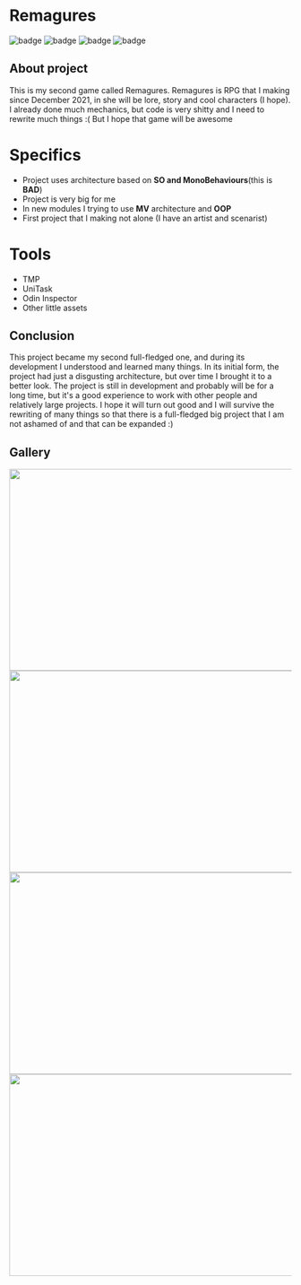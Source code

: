 # Remagures

![badge](https://img.shields.io/static/v1?label=Engine&message=Unity&color=brightgreen&style=for-the-badge)
![badge](https://img.shields.io/static/v1?label=Language&message=C%23&color=blueviolet&style=for-the-badge)
![badge](https://img.shields.io/static/v1?label=architecture&message=MIXED(MV-and-MonoBehaviours)&color=red&style=for-the-badge)
![badge](https://img.shields.io/static/v1?label=Platform&message=Android&color=blue&style=for-the-badge)

## About project

This is my second game called Remagures. Remagures is RPG that I making since December 2021, in she will be lore, story and cool characters (I hope). I already done much mechanics, but code is very shitty and I need to rewrite much things :( 
But I hope that game will be awesome

# Specifics
 - Project uses architecture based on **SO and MonoBehaviours**(this is **BAD**)
 - Project is very big for me
 - In new modules I trying to use **MV** architecture and **OOP**
 - First project that I making not alone (I have an artist and scenarist)
 
# Tools
 - TMP
 - UniTask
 - Odin Inspector
 - Other little assets
 
## Conclusion

This project became my second full-fledged one, and during its development I understood and learned many things. In its initial form, the project had just a disgusting architecture, but over time I brought it to a better look. The project is still in development and probably will be for a long time, but it's a good experience to work with other people and relatively large projects. I hope it will turn out good and I will survive the rewriting of many things so that there is a full-fledged big project that I am not ashamed of and that can be expanded :)

## Gallery
<img src="https://user-images.githubusercontent.com/73060890/216829990-16e9b598-619e-4d67-8f1c-7312803c0469.png" width="780" height="360">
<img src="https://user-images.githubusercontent.com/73060890/216830021-090865bc-698e-4f45-8845-e998a9b31849.png" width="780" height="360">
<img src="https://user-images.githubusercontent.com/73060890/216830099-8dff216b-59c2-436a-bdd3-fd096549dcaf.png" width="780" height="360">
<img src="https://user-images.githubusercontent.com/73060890/216830116-6acd2add-1463-498b-89c2-22eb1bc4f823.png" width="780" height="360">
